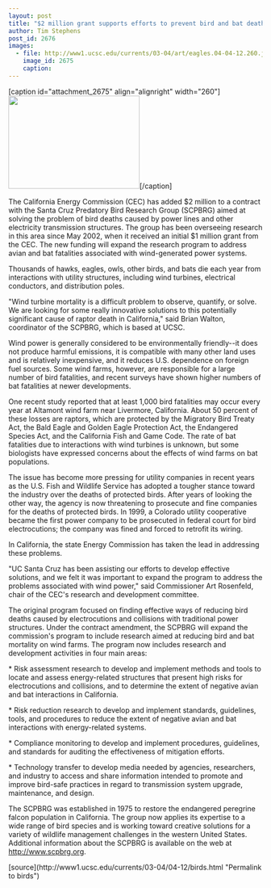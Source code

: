```yaml
---
layout: post
title: "$2 million grant supports efforts to prevent bird and bat deaths caused by power lines and wind turbines"
author: Tim Stephens
post_id: 2676
images:
  - file: http://www1.ucsc.edu/currents/03-04/art/eagles.04-04-12.260.jpg
    image_id: 2675
    caption: 
---
```


[caption id="attachment_2675" align="alignright" width="260"]<a href="http://localhost/mysite/wp-content/uploads/2004/04/eagles.04-04-12.260.jpg"><img class="size-full wp-image-2675" src="http://localhost/mysite/wp-content/uploads/2004/04/eagles.04-04-12.260.jpg" alt="" width="260" height="184" /></a>[/caption]
<p>
  The California Energy Commission (CEC) has added $2 million to a contract with the Santa Cruz Predatory Bird Research Group (SCPBRG) aimed at solving the problem of bird deaths caused by power lines and other electricity transmission structures. The group has been overseeing research in this area since May 2002, when it received an initial $1 million grant from the CEC. The new funding will expand the research program to address avian and bat fatalities associated with wind-generated power systems.<br>
</p>
<p>
  Thousands of hawks, eagles, owls, other birds, and bats die each year from interactions with utility structures, including wind turbines, electrical conductors, and distribution poles.<br>
</p>
<p>
  "Wind turbine mortality is a difficult problem to observe, quantify, or solve. We are looking for some really innovative solutions to this potentially significant cause of raptor death in California," said Brian Walton, coordinator of the SCPBRG, which is based at UCSC.<br>
</p>
<p>
  Wind power is generally considered to be environmentally friendly--it does not produce harmful emissions, it is compatible with many other land uses and is relatively inexpensive, and it reduces U.S. dependence on foreign fuel sources. Some wind farms, however, are responsible for a large number of bird fatalities, and recent surveys have shown higher numbers of bat fatalities at newer developments.<br>
</p>
<p>
  One recent study reported that at least 1,000 bird fatalities may occur every year at Altamont wind farm near Livermore, California. About 50 percent of these losses are raptors, which are protected by the Migratory Bird Treaty Act, the Bald Eagle and Golden Eagle Protection Act, the Endangered Species Act, and the California Fish and Game Code. The rate of bat fatalities due to interactions with wind turbines is unknown, but some biologists have expressed concerns about the effects of wind farms on bat populations.<br>
</p>
<p>
  The issue has become more pressing for utility companies in recent years as the U.S. Fish and Wildlife Service has adopted a tougher stance toward the industry over the deaths of protected birds. After years of looking the other way, the agency is now threatening to prosecute and fine companies for the deaths of protected birds. In 1999, a Colorado utility cooperative became the first power company to be prosecuted in federal court for bird electrocutions; the company was fined and forced to retrofit its wiring.<br>
</p>
<p>
  In California, the state Energy Commission has taken the lead in addressing these problems.<br>
</p>
<p>
  "UC Santa Cruz has been assisting our efforts to develop effective solutions, and we felt it was important to expand the program to address the problems associated with wind power," said Commissioner Art Rosenfeld, chair of the CEC's research and development committee.<br>
</p>
<p>
  The original program focused on finding effective ways of reducing bird deaths caused by electrocutions and collisions with traditional power structures. Under the contract amendment, the SCPBRG will expand the commission's program to include research aimed at reducing bird and bat mortality on wind farms. The program now includes research and development activities in four main areas:<br>
</p>
<p>
  * Risk assessment research to develop and implement methods and tools to locate and assess energy-related structures that present high risks for electrocutions and collisions, and to determine the extent of negative avian and bat interactions in California.<br>
</p>
<p>
  * Risk reduction research to develop and implement standards, guidelines, tools, and procedures to reduce the extent of negative avian and bat interactions with energy-related systems.<br>
</p>
<p>
  * Compliance monitoring to develop and implement procedures, guidelines, and standards for auditing the effectiveness of mitigation efforts.<br>
</p>
<p>
  * Technology transfer to develop media needed by agencies, researchers, and industry to access and share information intended to promote and improve bird-safe practices in regard to transmission system upgrade, maintenance, and design.<br>
</p>
<p>
  The SCPBRG was established in 1975 to restore the endangered peregrine falcon population in California. The group now applies its expertise to a wide range of bird species and is working toward creative solutions for a variety of wildlife management challenges in the western United States. Additional information about the SCPBRG is available on the web at <a href="http://www.scpbrg.org">http://www.scpbrg.org</a>.<br>
</p>
[source](http://www1.ucsc.edu/currents/03-04/04-12/birds.html "Permalink to birds")
